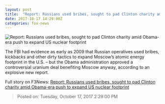 ```yaml
---
layout: post
title:  "Report: Russians used bribes, sought to pad Clinton charity amid Obama-era push to expand US nuclear footprint"
date: 2017-10-17 14:29:00Z
categories: fox-news
---
```


![Report: Russians used bribes, sought to pad Clinton charity amid Obama-era push to expand US nuclear footprint](http://a57.foxnews.com/images.foxnews.com/content/fox-news/politics/2017/10/17/report-russians-used-bribes-sought-to-pad-clinton-charity-amid-obama-era-push-to-expand-us-nuclear-footprint/_jcr_content/article-text/article-par-5/inline_spotlight_ima/image.img.jpg/612/344/1508251011280.jpg?ve=1&tl=1)

The FBI had evidence as early as 2009 that Russian operatives used bribes, kickbacks and other dirty tactics to expand Moscow’s atomic energy footprint in the U.S. – but the Obama administration approved a controversial uranium deal benefiting Moscow anyway, according to an explosive new report.


Full story on F3News: [Report: Russians used bribes, sought to pad Clinton charity amid Obama-era push to expand US nuclear footprint](http://www.f3nws.com/n/RNsfjB)

> Posted on: Tuesday, October 17, 2017 2:29:00 PM

